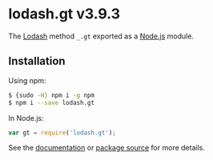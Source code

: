 # lodash.gt v3.9.3

The [Lodash](https://lodash.com/) method `_.gt` exported as a [Node.js](https://nodejs.org/) module.

## Installation

Using npm:
```bash
$ {sudo -H} npm i -g npm
$ npm i --save lodash.gt
```

In Node.js:
```js
var gt = require('lodash.gt');
```

See the [documentation](https://lodash.com/docs#gt) or [package source](https://github.com/lodash/lodash/blob/3.9.3-npm-packages/lodash.gt) for more details.
